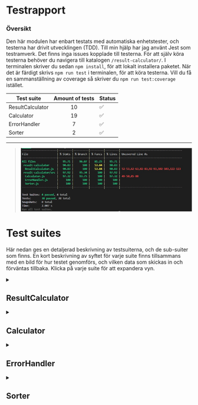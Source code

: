 # Testrapport

### Översikt

Den här modulen har enbart testats med automatiska enhetstester, och testerna har drivit utvecklingen (TDD). Till min hjälp har jag använt Jest som testramverk. Det finns inga issues kopplade till testerna. För att själv köra testerna behöver du navigera till katalogen `/result-calculator/`. I terminalen skriver du sedan `npm install`, för att lokalt installera paketet. När det är färdigt skrivs `npm run test` i terminalen, för att köra testerna. Vill du få en sammanställning av coverage så skriver du `npm run test:coverage` istället.

| Test suite | Amount of tests | Status |
| --- | :---: | --- |
| ResultCalculator | 10 | ✅ |
| Calculator | 19 | ✅ |
| ErrorHandler | 7 | ✅ |
| Sorter | 2 | ✅ |

---

>![coverage](images/coverage.jpeg)

# Test suites

Här nedan ges en detaljerad beskrivning av testsuiterna, och de sub-suiter som finns. En kort beskrivning av syftet för varje suite finns tillsammans med en bild för hur testet genomförs, och vilken data som skickas in och förväntas tillbaka. Klicka på varje suite för att expandera vyn.

<details>
<summary>

## ResultCalculator
</summary>



### `"Add data to collection"`
Här testas möjligheten att lägga till ett nummer till listan. Det stora fokuset ligger på att man bara ska kunna lägga till datatypen "number".

![inject-data](images/inject-data.jpeg)

### `"Read calculated data"`
Även om själva uträkningarna testas i suiten Calculator, så behöver det finnas en del tester som kontrollerar att uträkningarna sker på rätt sätt ihop med samlingen av nummer som hålls av klassen "ResultCalculator", som är den datan som skickas ut till användaren.

![inject-data](images/read-data.jpeg)

### `"Read normal distribution"`
Här testas beteendet i ett tänkt användningsfall, för att kontrollera att de nummer man lägger in i samlingen räknas ut på rätt sätt. 

![inject-data](images/end-product-data.jpeg)

</details>


<details>
<summary>

## Calculator
</summary>


### `"Calculate descriptive statistics"`
I den här sub-suiten testas metoderna som gör själva uträkningarna i modulen. 

![inject-data](images/calculator.jpeg)

### `"Calculate with invalid data"`
Den här sub-suiten testar metoderna med felaktig input.

![inject-data](images/calculator-invalid-input.jpeg)

### `"Calculate a normal distribution data with decimal input"`
Här testas att ett förväntat objekt med data kan skapas även med decimala tal.

![inject-data](images/calculator-norm-dist.jpeg)

### `"Calculate frequency"`
Här testas att en frekvenstabell kan skapas både med decimala tal, och heltal.

![inject-data](images/calculator-frequency.jpeg)

</details>

<details>
<summary>

## ErrorHandler
</summary>

### `"Error check number"`

![inject-data](images/error-handler-number.jpeg)

### `"Error check empty array"`

![inject-data](images/error-handler-array.jpeg)
</details>

<details>
<summary>

## Sorter
</summary>

![inject-data](images/sorter.jpeg)
</details>
